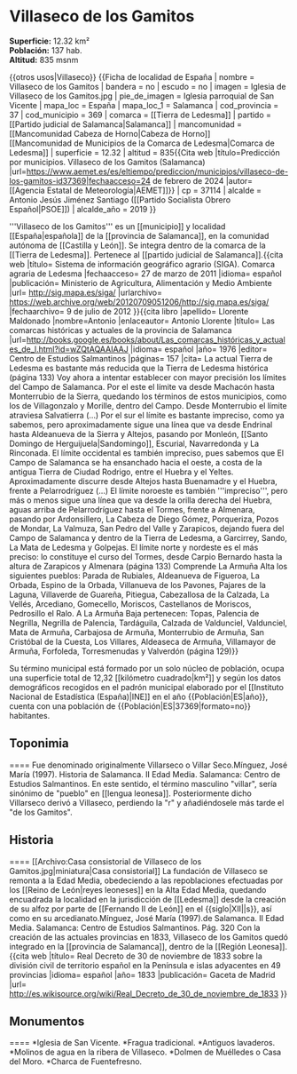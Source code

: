 # Villaseco de los Gamitos

**Superficie:** 12.32 km²  
**Población:** 137 hab.  
**Altitud:** 835 msnm  

{{otros usos|Villaseco}}
{{Ficha de localidad de España
| nombre = Villaseco de los Gamitos
| bandera = no
| escudo = no
| imagen = Iglesia de Villaseco de los Gamitos.jpg
| pie_de_imagen = Iglesia parroquial de San Vicente
| mapa_loc = España
| mapa_loc_1 = Salamanca
| cod_provincia = 37
| cod_municipio = 369
| comarca = [[Tierra de Ledesma]]
| partido = [[Partido judicial de Salamanca|Salamanca]]
| mancomunidad = [[Mancomunidad Cabeza de Horno|Cabeza de Horno]]<br/>[[Mancomunidad de Municipios de la Comarca de Ledesma|Comarca de Ledesma]]
| superficie = 12.32
| altitud = 835<ref>{{Cita web |título=Predicción por municipios. Villaseco de los Gamitos (Salamanca) |url=https://www.aemet.es/es/eltiempo/prediccion/municipios/villaseco-de-los-gamitos-id37369|fechaacceso=24 de febrero de 2024 |autor= [[Agencia Estatal de Meteorología|AEMET]]}}</ref>
| cp = 37114
| alcalde = Antonio Jesús Jiménez Santiago ([[Partido Socialista Obrero Español|PSOE]])
| alcalde_año = 2019
}}

'''Villaseco de los Gamitos''' es un [[municipio]] y localidad [[España|española]] de la [[provincia de Salamanca]], en la comunidad autónoma de [[Castilla y León]]. Se integra dentro de la comarca de la [[Tierra de Ledesma]]. Pertenece al [[partido judicial de Salamanca]].<ref name=ref_duplicada_1>{{cita web |título= Sistema de información geográfico agrario (SIGA). Comarca agraria de Ledesma |fechaacceso= 27 de marzo de 2011 |idioma= español |publicación= Ministerio de Agricultura, Alimentación y Medio Ambiente |url= http://sig.mapa.es/siga/ |urlarchivo= https://web.archive.org/web/20120709051206/http://sig.mapa.es/siga/ |fechaarchivo= 9 de julio de 2012 }}</ref><ref name=ref_duplicada_2>{{cita libro |apellido= Llorente Maldonado |nombre=Antonio |enlaceautor= Antonio Llorente |título= Las comarcas históricas y actuales de la provincia de Salamanca |url=http://books.google.es/books/about/Las_comarcas_históricas_y_actuales_de_l.html?id=wZQtAQAAIAAJ |idioma= español |año= 1976 |editor= Centro de Estudios Salmantinos |páginas= 157 |cita= La actual Tierra de Ledesma es bastante más reducida que la Tierra de Ledesma histórica (página 133) Voy ahora a intentar establecer con mayor precisión los límites del Campo de Salamanca. Por el este el límite va desde Machacón hasta Monterrubio de la Sierra, quedando los términos de estos municipios, como los de Villagonzalo y Morille, dentro del Campo. Desde Monterrubio el límite atraviesa Salvatierra (…) Por el sur el límite es bastante impreciso, como ya sabemos, pero aproximadamente sigue una línea que va desde Endrinal hasta Aldeanueva de la Sierra y Altejos, pasando por Monleón, [[Santo Domingo de Herguijuela|Sandomingo]], Escurial, Navarredonda y La Rinconada. El límite occidental es también impreciso, pues sabemos que El Campo de Salamanca se ha ensanchado hacia el oeste, a costa de la antigua Tierra de Ciudad Rodrigo, entre el Huebra y el Yeltes. Aproximadamente discurre desde Altejos hasta Buenamadre y el Huebra, frente a Pelarrodríguez (...) El límite noroeste es también '''impreciso''', pero más o menos sigue una línea que va desde la orilla derecha del Huebra, aguas arriba de Pelarrodríguez hasta el Tormes, frente a Almenara, pasando por Ardonsillero, La Cabeza de Diego Gómez, Porqueriza, Pozos de Mondar, La Valmuza, San Pedro del Valle y Zarapicos, dejando fuera del Campo de Salamanca y dentro de la Tierra de Ledesma, a Garcirrey, Sando, La Mata de Ledesma y Golpejas. El límite norte y nordeste es el más preciso: lo constituye el curso del Tormes, desde Carpio Bernardo hasta la altura de Zarapicos y Almenara (página 133) Comprende La Armuña Alta los siguientes pueblos: Parada de Rubiales, Aldeanueva de Figueroa, La Orbada, Espino de la Orbada, Villanueva de los Pavones, Pajares de la Laguna, Villaverde de Guareña, Pitiegua, Cabezallosa de la Calzada, La Vellés, Arcediano, Gomecello, Moriscos, Castellanos de Moriscos, Pedrosillo el Ralo. A La Armuña Baja pertenecen: Topas, Palencia de Negrilla, Negrilla de Palencia, Tardáguila, Calzada de Valdunciel, Valdunciel, Mata de Armuña, Carbajosa de Armuña, Monterrubio de Armuña, San Cristóbal de la Cuesta, Los Villares, Aldeaseca de Armuña, Villamayor de Armuña, Forfoleda, Torresmenudas y Valverdón (página 129)}}</ref>

Su término municipal está formado por un solo núcleo de población, ocupa una superficie total de 12,32&nbsp;[[kilómetro cuadrado|km²]] y según los datos demográficos recogidos en el padrón municipal elaborado por el [[Instituto Nacional de Estadística (España)|INE]] en el año {{Población|ES|año}}, cuenta con una población de {{Población|ES|37369|formato=no}} habitantes.

## Toponimia

====
Fue denominado originalmente Villarseco o Villar Seco.<ref>Mínguez, José María (1997). Historia de Salamanca. II Edad Media. Salamanca: Centro de Estudios Salmantinos.</ref> En este sentido, el término masculino "villar", sería sinónimo de "pueblo" en [[lengua leonesa]]. Posteriormente dicho Villarseco derivó a Villaseco, perdiendo la "r" y añadiéndosele más tarde el "de los Gamitos".

## Historia

====
[[Archivo:Casa consistorial de Villaseco de los Gamitos.jpg|miniatura|Casa consistorial]]
La fundación de Villaseco se remonta a la Edad Media, obedeciendo a las repoblaciones efectuadas por los [[Reino de León|reyes leoneses]] en la Alta Edad Media, quedando encuadrada la localidad en la jurisdicción de [[Ledesma]] desde la creación de su alfoz por parte de [[Fernando II de León]] en el {{siglo|XII||s}}, así como en su arcedianato.<ref>Mínguez, José María (1997).de Salamanca. II Edad Media. Salamanca: Centro de Estudios Salmantinos. Pág. 320</ref> Con la creación de las actuales provincias en 1833, Villaseco de los Gamitos quedó integrado en la [[provincia de Salamanca]], dentro de la [[Región Leonesa]].<ref>{{cita web |título= Real Decreto de 30 de noviembre de 1833 sobre la división civil de territorio español en la Península e islas adyacentes en 49 provincias |idioma= español |año= 1833 |publicación= Gaceta de Madrid |url= http://es.wikisource.org/wiki/Real_Decreto_de_30_de_noviembre_de_1833 }}</ref>

## Monumentos

====
*Iglesia de San Vicente.
*Fragua tradicional.
*Antiguos lavaderos.
*Molinos de agua en la ribera de Villaseco.
*Dolmen de Muélledes o Casa del Moro.
*Charca de Fuentefresno.
